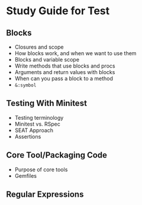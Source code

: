 # Study Guide for Test

## Blocks
* Closures and scope
* How blocks work, and when we want to use them
* Blocks and variable scope
* Write methods that use blocks and procs
* Arguments and return values with blocks
* When can you pass a block to a method
* `&:symbol`

## Testing With Minitest
* Testing terminology
* Minitest vs. RSpec
* SEAT Approach
* Assertions

## Core Tool/Packaging Code
* Purpose of core tools
* Gemfiles

## Regular Expressions
